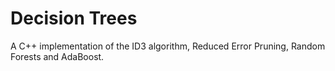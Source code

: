 # Decision Trees

A C++ implementation of the ID3 algorithm, Reduced Error Pruning, Random Forests and AdaBoost.
